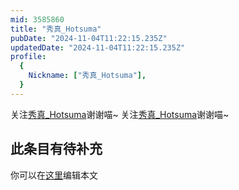 ```yaml
---
mid: 3585860
title: "秀真_Hotsuma"
pubDate: "2024-11-04T11:22:15.235Z"
updatedDate: "2024-11-04T11:22:15.235Z"
profile:
  {
    Nickname: ["秀真_Hotsuma"],
  }
---
```


关注[秀真_Hotsuma](https://space.bilibili.com/3585860)谢谢喵~ 关注[秀真_Hotsuma](https://space.bilibili.com/3585860)谢谢喵~

## 此条目有待补充
你可以在[这里](https://github.com/Yuhanawa/VTuber.ICU/edit/master/src/content/v/秀真_Hotsuma/index.md)编辑本文

